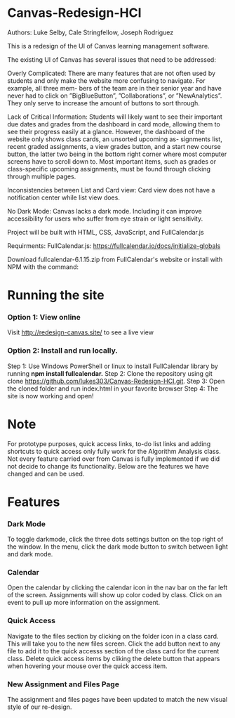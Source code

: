 # Canvas-Redesign-HCI

Authors: Luke Selby, Cale Stringfellow, Joseph Rodriguez

This is a redesign of the UI of Canvas learning management software.

The existing UI of Canvas has several issues that need to
be addressed:

Overly Complicated: There are many features that are
not often used by students and only make the website
more confusing to navigate. For example, all three mem-
bers of the team are in their senior year and have never
had to click on ”BigBlueButton”, ”Collaborations”, or
”NewAnalytics”. They only serve to increase the amount
of buttons to sort through.

Lack of Critical Information: Students will likely want
to see their important due dates and grades from the
dashboard in card mode, allowing them to see their
progress easily at a glance. However, the dashboard of the
website only shows class cards, an unsorted upcoming as-
signments list, recent graded assignments, a view grades
button, and a start new course button, the latter two being
in the bottom right corner where most computer screens
have to scroll down to. Most important items, such as
grades or class-specific upcoming assignments, must be
found through clicking through multiple pages.

Inconsistencies between List and Card view: Card view
does not have a notification center while list view does.

No Dark Mode: Canvas lacks a dark mode. Including it
can improve accessibility for users who suffer from eye
strain or light sensitivity.

Project will be built with HTML, CSS, JavaScript, and FullCalendar.js

Requirments:
FullCalendar.js: https://fullcalendar.io/docs/initialize-globals

Download fullcalendar-6.1.15.zip from FullCalendar's website or install with NPM with the command:

# Running the site
### Option 1: View online
Visit http://redesign-canvas.site/ to see a live view
### Option 2: Install and run locally.
Step 1: Use Windows PowerShell or linux to install FullCalendar library by running **npm install fullcalendar.**
Step 2: Clone the repository using git clone https://github.com/lukes303/Canvas-Redesign-HCI.git.
Step 3: Open the cloned folder and run index.html in your favorite browser
Step 4: The site is now working and open!

# Note
For prototype purposes, quick access links, to-do list links and adding shortcuts to quick access only fully work for the Algorithm Analysis class. Not every feature carried over from Canvas is fully implemented if we did not decide to change its functionality. Below are the features we have changed and can be used.

# Features

### Dark Mode
To toggle darkmode, click the three dots settings button on the top right of the window. In the menu, click the dark mode button to switch between light and dark mode.

### Calendar
Open the calendar by clicking the calendar icon in the nav bar on the far left of the screen. Assignments will show up color coded by class. Click on an event to pull up more information on the assignment.

### Quick Access
Navigate to the files section by clicking on the folder icon in a class card. This will take you to the new files screen. Click the add button next to any file to add it to the quick accesss section of the class card for the current class. Delete quick access items by cliking the delete button that appears when hovering your mouse over the quick access item.

### New Assignment and Files Page
The assignment and files pages have been updated to match the new visual style of our re-design.
